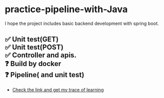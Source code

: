 # practice-pipeline-with-Java
I hope the project includes basic backend development with spring boot.

✅ Unit test(GET)  
✅ Unit test(POST)  
✅ Controller and apis.  
❓ Build by docker  
❓ Pipeline( and unit test)
---
- [Check the link,and get my trace of learning](https://github.com/JustSleepTilSunSet/practice-pipeline-with-Java/issues/4)

